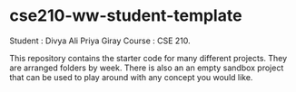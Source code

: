 # cse210-ww-student-template
Student : Divya Ali Priya Giray
Course : CSE 210.

This repository contains the starter code for many different projects. They are arranged folders by week. There is also an an empty sandbox project that can be used to play around with any concept you would like.
